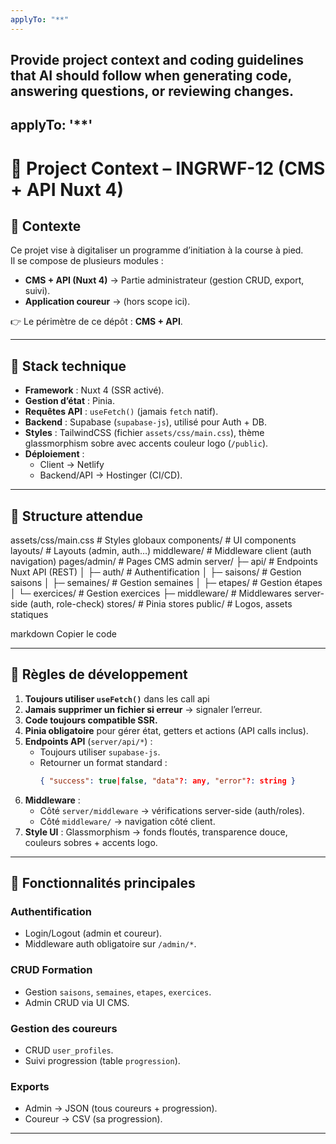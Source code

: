```yaml
---
applyTo: "**"
---
```


## Provide project context and coding guidelines that AI should follow when generating code, answering questions, or reviewing changes.

## applyTo: '\*\*'

# 📘 Project Context – INGRWF-12 (CMS + API Nuxt 4)

## 🎯 Contexte

Ce projet vise à digitaliser un programme d’initiation à la course à pied.  
Il se compose de plusieurs modules :

- **CMS + API (Nuxt 4)** → Partie administrateur (gestion CRUD, export, suivi).
- **Application coureur** → (hors scope ici).

👉 Le périmètre de ce dépôt : **CMS + API**.

---

## 🔧 Stack technique

- **Framework** : Nuxt 4 (SSR activé).
- **Gestion d’état** : Pinia.
- **Requêtes API** : `useFetch()` (jamais `fetch` natif).
- **Backend** : Supabase (`supabase-js`), utilisé pour Auth + DB.
- **Styles** : TailwindCSS (fichier `assets/css/main.css`), thème glassmorphism sobre avec accents couleur logo (`/public`).
- **Déploiement** :
  - Client → Netlify
  - Backend/API → Hostinger (CI/CD).

---

## 📂 Structure attendue

assets/css/main.css # Styles globaux
components/ # UI components
layouts/ # Layouts (admin, auth…)
middleware/ # Middleware client (auth navigation)
pages/admin/ # Pages CMS admin
server/
├─ api/ # Endpoints Nuxt API (REST)
│ ├─ auth/ # Authentification
│ ├─ saisons/ # Gestion saisons
│ ├─ semaines/ # Gestion semaines
│ ├─ etapes/ # Gestion étapes
│ └─ exercices/ # Gestion exercices
├─ middleware/ # Middlewares server-side (auth, role-check)
stores/ # Pinia stores
public/ # Logos, assets statiques

markdown
Copier le code

---

## 🔑 Règles de développement

1. **Toujours utiliser `useFetch()`** dans les call api
2. **Jamais supprimer un fichier si erreur** → signaler l’erreur.
3. **Code toujours compatible SSR.**
4. **Pinia obligatoire** pour gérer état, getters et actions (API calls inclus).
5. **Endpoints API** (`server/api/*`) :
   - Toujours utiliser `supabase-js`.
   - Retourner un format standard :
     ```json
     { "success": true|false, "data"?: any, "error"?: string }
     ```
6. **Middleware** :
   - Côté `server/middleware` → vérifications server-side (auth/roles).
   - Côté `middleware/` → navigation côté client.
7. **Style UI** : Glassmorphism → fonds floutés, transparence douce, couleurs sobres + accents logo.

---

## 📌 Fonctionnalités principales

### Authentification

- Login/Logout (admin et coureur).
- Middleware auth obligatoire sur `/admin/*`.

### CRUD Formation

- Gestion `saisons`, `semaines`, `etapes`, `exercices`.
- Admin CRUD via UI CMS.

### Gestion des coureurs

- CRUD `user_profiles`.
- Suivi progression (table `progression`).

### Exports

- Admin → JSON (tous coureurs + progression).
- Coureur → CSV (sa progression).

---
